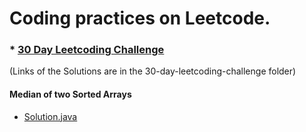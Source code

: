 # Coding practices on Leetcode.

### * [30 Day Leetcoding Challenge](https://leetcode.com/explore/challenge/card/30-day-leetcoding-challenge/)
(Links of the Solutions are in the 30-day-leetcoding-challenge folder)
#### Median of two Sorted Arrays
* [Solution.java](https://github.com/jayesh-srivastava/leetcode/blob/master/Median%20of%20two%20sorted%20arrays/Solution.java)
